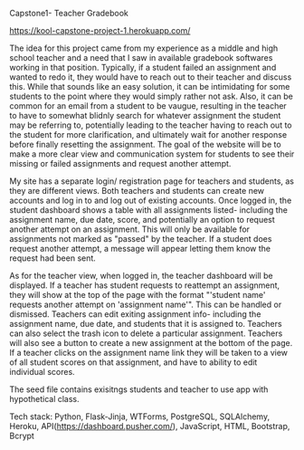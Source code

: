 Capstone1- Teacher Gradebook

https://kool-capstone-project-1.herokuapp.com/


The idea for this project came from my experience as a middle and high school teacher and a need that I saw in available gradebook softwares working in that position. Typically, if a student failed an assignment and wanted to redo it, they would have to reach out to their teacher and discuss this. While that sounds like an easy solution, it can be intimidating for some students to the point where they would simply rather not ask. Also, it can be common for an email from a student to be vaugue, resulting in the teacher to have to somewhat blidnly search for whatever assignment the student may be referring to, potentially leading to the teacher having to reach out to the student for more clarification, and ultimately wait for another response before finally resetting the assignment. The goal of the website will be to make a more clear view and communication system for students to see their missing or failed assignments and request another attempt. 

My site has a separate login/ registration page for teachers and students, as they are different views. Both teachers and students can create new accounts and log in to and log out of existing accounts. Once logged in, the student dashboard shows a table with all assignments listed- including the assignment name, due date, score, and potentially an option to request another attempt on an assignment. This will only be available for assignments not marked as "passed" by the teacher. If a student does request another attempt, a message will appear letting them know the request had been sent. 

As for the teacher view, when logged in, the teacher dashboard will be displayed. If a teacher has student requests to reattempt an assignment, they will show at the top of the page with the format "'student name' requests another attempt on 'assignment name'". This can be handled or dismissed. Teachers can edit exiting assignment info- including the assignment name, due date, and students that it is assigned to. Teachers can also select the trash icon to delete a particular assignment. Teachers will also see a button to create a new assignment at the bottom of the page. If a teacher clicks on the assignment name link they will be taken to a view of all student scores on that assignment, and have to ability to edit individual scores.

The seed file contains exisitngs students and teacher to use app with hypothetical class. 


Tech stack: Python, Flask-Jinja, WTForms, PostgreSQL, SQLAlchemy, Heroku, API(https://dashboard.pusher.com/), JavaScript, HTML, Bootstrap, Bcrypt

